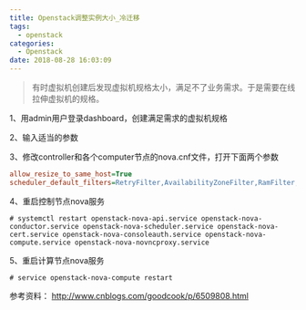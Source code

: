 ```yaml
---
title: Openstack调整实例大小_冷迁移
tags:
  - openstack
categories:
  - Openstack
date: 2018-08-28 16:03:09
---
```


> 有时虚拟机创建后发现虚拟机规格太小，满足不了业务需求。于是需要在线拉伸虚拟机的规格。
<!--more-->
1、用admin用户登录dashboard，创建满足需求的虚拟机规格

2、输入适当的参数

3、修改controller和各个computer节点的nova.cnf文件，打开下面两个参数

``` ini
allow_resize_to_same_host=True 
scheduler_default_filters=RetryFilter,AvailabilityZoneFilter,RamFilter,ComputeFilter,ComputeCapabilitiesFilter,ImagePropertiesFilter,ServerGroupAntiAffinityFilter,ServerGroupAffinityFilter
```

4、重启控制节点nova服务

``` thrift
# systemctl restart openstack-nova-api.service openstack-nova-conductor.service openstack-nova-scheduler.service openstack-nova-cert.service openstack-nova-consoleauth.service openstack-nova-compute.service openstack-nova-novncproxy.service
```

5、重启计算节点nova服务

``` vala
# service openstack-nova-compute restart
```

参考资料：
http://www.cnblogs.com/goodcook/p/6509808.html